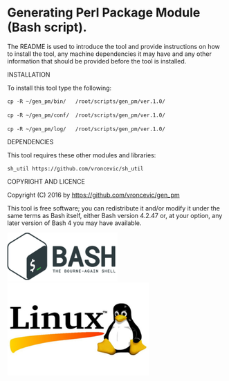 Generating Perl Package Module (Bash script).
================================================================================

The README is used to introduce the tool and provide instructions on
how to install the tool, any machine dependencies it may have and any
other information that should be provided before the tool is installed.

INSTALLATION

To install this tool type the following:

	cp -R ~/gen_pm/bin/   /root/scripts/gen_pm/ver.1.0/

	cp -R ~/gen_pm/conf/  /root/scripts/gen_pm/ver.1.0/

	cp -R ~/gen_pm/log/   /root/scripts/gen_pm/ver.1.0/


DEPENDENCIES

This tool requires these other modules and libraries:

	sh_util https://github.com/vroncevic/sh_util

COPYRIGHT AND LICENCE

Copyright (C) 2016 by https://github.com/vroncevic/gen_pm

This tool is free software; you can redistribute it and/or modify
it under the same terms as Bash itself, either Bash version 4.2.47 or,
at your option, any later version of Bash 4 you may have available.

![alt tag](https://raw.githubusercontent.com/vroncevic/gen_pm/master/bash_logo.png)
![alt tag](https://raw.githubusercontent.com/vroncevic/gen_pm/master/linux_logo.jpg)

